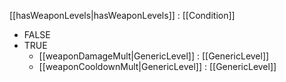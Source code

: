 [[hasWeaponLevels|hasWeaponLevels]] : [[Condition]]
   * FALSE
   * TRUE
     * [[weaponDamageMult|GenericLevel]] : [[GenericLevel]]
     * [[weaponCooldownMult|GenericLevel]] : [[GenericLevel]]
